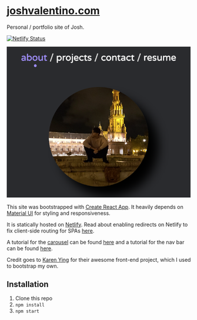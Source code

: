 # [joshvalentino.com](https://joshvalentino.com)

Personal / portfolio site of Josh.

[![Netlify Status](https://api.netlify.com/api/v1/badges/4a97bf5c-a702-4b54-b193-b4e7ccdcc4f6/deploy-status)](https://app.netlify.com/sites/joshvalentinocom/deploys)

<img src="./public/preview.png" width="500px">

This site was bootstrapped with [Create React App](https://github.com/facebook/create-react-app). It heavily depends on [Material UI](https://material-ui.com/) for styling and responsiveness.

It is statically hosted on [Netlify](http://netlify.com/). Read about enabling redirects on Netlify to fix client-side routing for SPAs [here](https://www.blog.karenying.com/posts/404-react-page-not-found).

A tutorial for the [carousel](https://karenying.com/projects) can be found [here](https://www.blog.karenying.com/posts/adding-transitions-to-a-react-carousel-with-material-ui) and a tutorial for the nav bar can be found [here](https://blog.karenying.com/posts/nav-bar-with-dots).

Credit goes to [Karen Ying](https://github.com/karenying) for their awesome front-end project, which I used to bootstrap my own.

## Installation

1. Clone this repo
2. `npm install`
3. `npm start`
